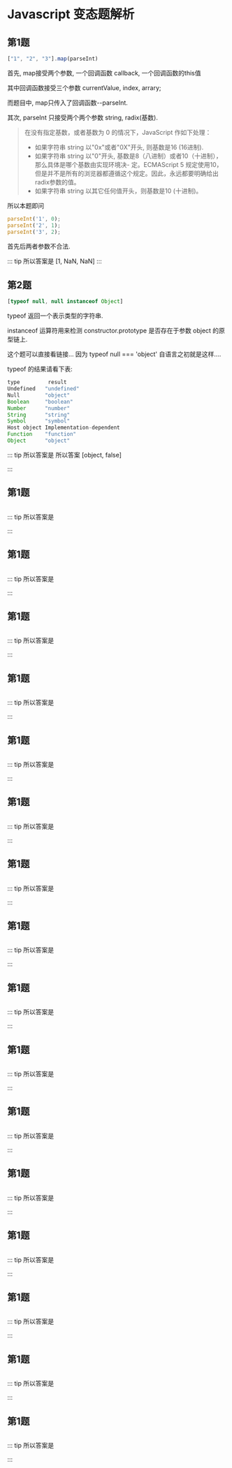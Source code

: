 #  Javascript 变态题解析

## 第1题
``` js
["1", "2", "3"].map(parseInt)
```
首先, map接受两个参数, 一个回调函数 callback, 一个回调函数的this值

其中回调函数接受三个参数 currentValue, index, arrary;

而题目中, map只传入了回调函数--parseInt.

其次, parseInt 只接受两个两个参数 string, radix(基数).

>在没有指定基数，或者基数为 0 的情况下，JavaScript 作如下处理：
> - 如果字符串 string 以"0x"或者"0X"开头, 则基数是16 (16进制).
> - 如果字符串 string 以"0"开头, 基数是8（八进制）或者10（十进制），那么具体是哪个基数由实现环境决- 定。ECMAScript 5 规定使用10，但是并不是所有的浏览器都遵循这个规定。因此，永远都要明确给出radix参数的值。
> - 如果字符串 string 以其它任何值开头，则基数是10 (十进制)。

所以本题即问
``` js
parseInt('1', 0);
parseInt('2', 1);
parseInt('3', 2);
```
首先后两者参数不合法.

::: tip 所以答案是
[1, NaN, NaN]
:::


## 第2题
``` js
[typeof null, null instanceof Object]
```
typeof 返回一个表示类型的字符串.

instanceof 运算符用来检测 constructor.prototype 是否存在于参数 object 的原型链上.

这个题可以直接看链接... 因为 typeof null === 'object' 自语言之初就是这样....

typeof 的结果请看下表:
``` js
type         result
Undefined   "undefined"
Null        "object"
Boolean     "boolean"
Number      "number"
String      "string"
Symbol      "symbol"
Host object Implementation-dependent
Function    "function"
Object      "object"
```
::: tip 所以答案是
所以答案 [object, false]

:::


## 第1题
``` js
```
::: tip 所以答案是

:::

## 第1题
``` js
```
::: tip 所以答案是

:::

## 第1题
``` js
```
::: tip 所以答案是

:::

## 第1题
``` js
```
::: tip 所以答案是

:::

## 第1题
``` js
```
::: tip 所以答案是

:::

## 第1题
``` js
```
::: tip 所以答案是

:::

## 第1题
``` js
```
::: tip 所以答案是

:::

## 第1题
``` js
```
::: tip 所以答案是

:::

## 第1题
``` js
```
::: tip 所以答案是

:::

## 第1题
``` js
```
::: tip 所以答案是

:::

## 第1题
``` js
```
::: tip 所以答案是

:::

## 第1题
``` js
```
::: tip 所以答案是

:::

## 第1题
``` js
```
::: tip 所以答案是

:::

## 第1题
``` js
```
::: tip 所以答案是

:::

## 第1题
``` js
```
::: tip 所以答案是

:::

## 第1题
``` js
```
::: tip 所以答案是

:::